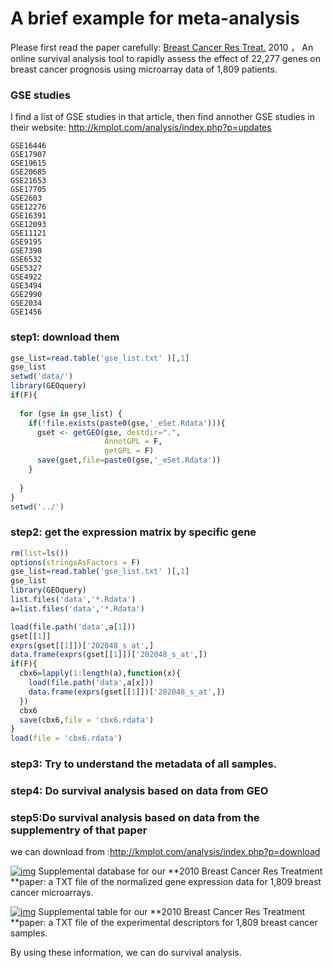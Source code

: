 # A brief example for meta-analysis 

Please first read the paper carefully: [Breast Cancer Res Treat.](https://www.ncbi.nlm.nih.gov/pubmed/20020197#) 2010  ， An online survival analysis tool to rapidly assess the effect of 22,277 genes on breast cancer prognosis using microarray data of 1,809 patients.

### GSE studies 

I find a list of GSE studies in that article, then find annother GSE studies in their website: http://kmplot.com/analysis/index.php?p=updates

```
GSE16446
GSE17907
GSE19615
GSE20685
GSE21653
GSE17705
GSE2603
GSE12276
GSE16391
GSE12093
GSE11121
GSE9195
GSE7390
GSE6532
GSE5327
GSE4922
GSE3494
GSE2990
GSE2034
GSE1456
```

### step1: download them 

```R
gse_list=read.table('gse_list.txt' )[,1]
gse_list
setwd('data/')
library(GEOquery)
if(F){
  
  for (gse in gse_list) {
    if(!file.exists(paste0(gse,'_eSet.Rdata'))){
      gset <- getGEO(gse, destdir=".",
                     AnnotGPL = F,
                     getGPL = F)
      save(gset,file=paste0(gse,'_eSet.Rdata'))
    }
   
  }
}
setwd('../')
```

### step2: get the expression matrix by specific gene

```r
rm(list=ls())
options(stringsAsFactors = F)
gse_list=read.table('gse_list.txt' )[,1]
gse_list
library(GEOquery)  
list.files('data','*.Rdata')
a=list.files('data','*.Rdata')

load(file.path('data',a[1]))
gset[[1]] 
exprs(gset[[1]])['202048_s_at',]
data.frame(exprs(gset[[1]])['202048_s_at',])
if(F){
  cbx6=lapply(1:length(a),function(x){
    load(file.path('data',a[x]))
    data.frame(exprs(gset[[1]])['202048_s_at',])
  })
  cbx6
  save(cbx6,file = 'cbx6.rdata')
}
load(file = 'cbx6.rdata')
```

### step3: Try to understand the metadata of all samples.



### step4: Do survival analysis based on data from GEO 



### step5:Do survival analysis based on data from the supplementry of that paper 

we can download from :http://kmplot.com/analysis/index.php?p=download 

[![img](http://kmplot.com/analysis/pic/zip-logo.png)](http://kmplot.com/analysis/studies/@MAS5_1000_1809_rounded_final.zip) Supplemental database for our **2010 Breast Cancer Res Treatment **paper: a TXT file of the normalized gene expression data for 1,809 breast cancer microarrays.

[![img](http://kmplot.com/analysis/pic/txt-logo.png)](http://kmplot.com/analysis/studies/@expdesc_1809.txt) Supplemental table for our **2010 Breast Cancer Res Treatment **paper: a TXT file of the experimental descriptors for 1,809 breast cancer samples.

By using these information, we can do survival analysis.



